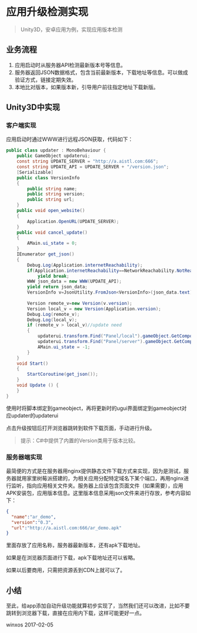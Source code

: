 # 应用升级检测实现

> Unity3D，安卓应用为例，实现应用版本检测

## 业务流程

1. 应用启动时从服务器API检测最新版本号等信息。
2. 服务器返回JSON数据格式，包含当前最新版本，下载地址等信息。可以做成验证方式，链接定期失效。
3. 本地比对版本，如果版本新，引导用户前往指定地址下载新版。

## Unity3D中实现

### 客户端实现

应用启动时通过WWW进行远程JSON获取，代码如下：

```c#
public class updater : MonoBehaviour {
    public GameObject updaterui;
    const string UPDATE_SERVER = "http://a.aistl.com:666";
    const string UPDATE_API = UPDATE_SERVER + "/version.json";
    [Serializable]
    public class VersionInfo
    {
        public string name;
        public string version;
        public string url;
    }
    public void open_website()
    {
        Application.OpenURL(UPDATE_SERVER);
    }
    public void cancel_update()
    {
        AMain.ui_state = 0;
    }
    IEnumerator get_json()
    {
        Debug.Log(Application.internetReachability);
        if(Application.internetReachability==NetworkReachability.NotReachable)//no network
            yield break;
        WWW json_data = new WWW(UPDATE_API);
        yield return json_data;
        VersionInfo v=JsonUtility.FromJson<VersionInfo>(json_data.text);
        
        Version remote_v=new Version(v.version);
        Version local_v = new Version(Application.version);
        Debug.Log(remote_v);
        Debug.Log(local_v);
        if (remote_v > local_v)//update need
        {
            updaterui.transform.Find("Panel/local").gameObject.GetComponent<Text>().text =   "    本地版本：" + local_v;
            updaterui.transform.Find("Panel/server").gameObject.GetComponent<Text>().text = "服务器版本：" + remote_v;
            AMain.ui_state = -1;
        }
    }
    void Start()
    {
        StartCoroutine(get_json());
    }
    void Update () {
	}
}
```

使用时将脚本绑定到gameobject，再将更新时的ugui界面绑定到gameobject对应updater的updaterui

点击升级按钮后打开浏览器跳转到软件下载页面，手动进行升级。

> 提示：C#中提供了内置的Version类用于版本比较。

### 服务器端实现

最简便的方式是在服务器用nginx提供静态文件下载方式来实现，因为是测试，服务器就用家里树莓派搭建的，为相关应用分配特定域名下某个端口，再用nginx进行监听，指向应用相关文件夹。服务器上应该包含页面文件（如果需要），应用APK安装包，应用版本信息。这里版本信息采用json文件来进行存放，参考内容如下：

``` json
{
  "name":"ar_demo",
  "version":"0.3",
  "url":"http://a.aistl.com:666/ar_demo.apk"
}
```

里面存放了应用名称，服务器最新版本，还有apk下载地址。

如果是在浏览器页面进行下载，apk下载地址还可以省略。

如果以后要商用，只需把资源丢到CDN上就可以了。

## 小结

至此，给app添加自动升级功能就算初步实现了，当然我们还可以改进，比如不要跳转到浏览器下载，直接在应用内下载，这样可能更好一点。

winxos 2017-02-05
